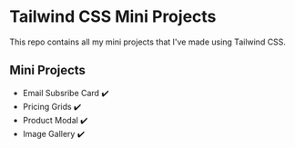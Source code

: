 # Tailwind CSS Mini Projects

This repo contains all my mini projects that I've made using Tailwind CSS.

## Mini Projects

- Email Subsribe Card ✔️
- Pricing Grids ✔️
- Product Modal ✔️
- Image Gallery ✔️
